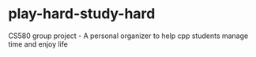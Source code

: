 # play-hard-study-hard
CS580 group project - A personal organizer to help cpp students manage time and enjoy life
